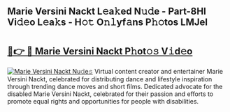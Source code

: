 ## Marie Versini Nackt L𝚎a𝚔ed N𝚞𝚍e - Part-8Hl Vi𝚍𝚎o L𝚎a𝚔s - H𝚘𝚝 O𝚗𝚕yf𝚊ns P𝚑𝚘tos LMJel

# <h2><a href="http://kf1qkf.oniu.top/?m=Marie+Versini+Nackt">🔗👉 🔴 Marie Versini Nackt P𝚑ot𝚘𝚜 V𝚒d𝚎o</a></h2>

[![Marie Versini Nackt Nu𝚍e𝚜](https://i.imgur.com/0qMVB7G.gif)](http://kf1qkf.oniu.top/?m=Marie+Versini+Nackt)
Virtual content creator and entertainer Marie Versini Nackt, celebrated for distributing dance and lifestyle inspiration through trending dance moves and short films. Dedicated advocate for the disabled Marie Versini Nackt, celebrated for their passion and efforts to promote equal rights and opportunities for people with disabilities.  
